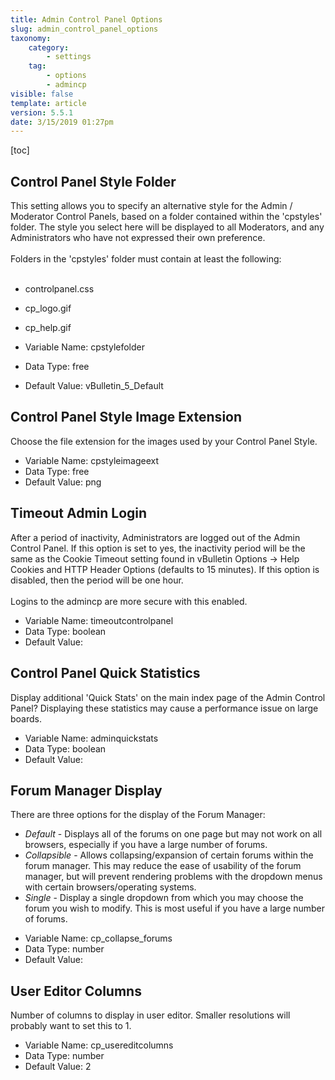 ```yaml
---
title: Admin Control Panel Options
slug: admin_control_panel_options
taxonomy:
    category:
        - settings
    tag:
        - options
        - admincp
visible: false
template: article
version: 5.5.1
date: 3/15/2019 01:27pm
---
```


[toc]

## Control Panel Style Folder
This setting allows you to specify an alternative style for the Admin / Moderator Control Panels, based on a folder contained within the 'cpstyles' folder. The style you select here will be displayed to all Moderators, and any Administrators who have not expressed their own preference.<br />
<br />
Folders in the 'cpstyles' folder must contain at least the following:<br />
<br />
- controlpanel.css<br />
- cp_logo.gif<br />
- cp_help.gif



- Variable Name: cpstylefolder
- Data Type: free
- Default Value: vBulletin_5_Default

## Control Panel Style Image Extension
Choose the file extension for the images used by your Control Panel Style.



- Variable Name: cpstyleimageext
- Data Type: free
- Default Value: png

## Timeout Admin Login
After a period of inactivity, Administrators are logged out of the Admin Control Panel.  If this option is set to yes, the inactivity period will be the same as the Cookie Timeout setting found in vBulletin Options -> Help Cookies and HTTP Header Options (defaults to 15 minutes).  If this option is disabled, then the period will be one hour.
<br /><br />Logins to the admincp are more secure with this enabled.



- Variable Name: timeoutcontrolpanel
- Data Type: boolean
- Default Value: 

## Control Panel Quick Statistics
Display additional 'Quick Stats' on the main index page of the Admin Control Panel? Displaying these statistics may cause a performance issue on large boards.



- Variable Name: adminquickstats
- Data Type: boolean
- Default Value: 

## Forum Manager Display
There are three options for the display of the Forum Manager:<br />
<ul>
	<li><span class="smallfont"><i>Default</i> - Displays all of the forums on one page but may not work on all browsers, especially if you have a large number of forums.</span></li>
	<li><span class="smallfont"><i>Collapsible</i> - Allows collapsing/expansion of certain forums within the forum manager.  This may reduce the ease of usability of the forum manager, but will prevent rendering problems with the dropdown menus with certain browsers/operating systems.</span></li>
	<li><span class="smallfont"><i>Single</i> - Display a single dropdown from which you may choose the forum you wish to modify. This is most useful if you have a large number of forums.</span></li>
</ul>



- Variable Name: cp_collapse_forums
- Data Type: number
- Default Value: 

## User Editor Columns
Number of columns to display in user editor. Smaller resolutions will probably want to set this to 1.



- Variable Name: cp_usereditcolumns
- Data Type: number
- Default Value: 2

